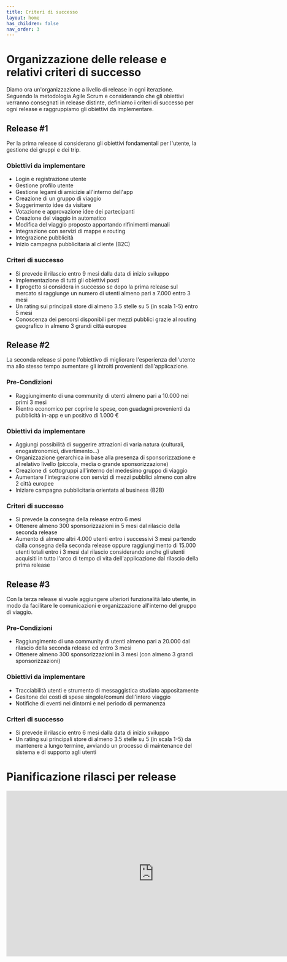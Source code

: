 ```yaml
---
title: Criteri di successo
layout: home
has_children: false
nav_order: 3
---
```

# Organizzazione delle release e relativi criteri di successo
Diamo ora un'organizzazione a livello di release in ogni iterazione. Seguendo la metodologia Agile Scrum e considerando che gli obiettivi verranno consegnati in release distinte, definiamo i criteri di successo per ogni release e raggruppiamo gli obiettivi da implementare.

## Release #1
Per la prima release si considerano gli obiettivi fondamentali per l'utente, la gestione dei gruppi e dei trip.

### Obiettivi da implementare
- Login e registrazione utente
- Gestione profilo utente
- Gestione legami di amicizie all'interno dell'app
- Creazione di un gruppo di viaggio
- Suggerimento idee da visitare
- Votazione e approvazione idee dei partecipanti
- Creazione del viaggio in automatico
- Modifica del viaggio proposto apportando rifinimenti manuali
- Integrazione con servizi di mappe e routing
- Integrazione pubblicità
- Inizio campagna pubblicitaria al cliente (B2C)

### Criteri di successo
- Si prevede il rilascio entro 9 mesi dalla data di inizio sviluppo
- Implementazione di tutti gli obiettivi posti
- Il progetto si considera in successo se dopo la prima release sul mercato si raggiunge un numero di utenti almeno pari a 7.000 entro 3 mesi
- Un rating sui principali store di almeno 3.5 stelle su 5 (in scala 1-5) entro 5 mesi
- Conoscenza dei percorsi disponibili per mezzi pubblici grazie al routing geografico in almeno 3 grandi città europee

## Release #2
La seconda release si pone l'obiettivo di migliorare l'esperienza dell'utente ma allo stesso tempo aumentare gli introiti provenienti dall'applicazione.

### Pre-Condizioni
- Raggiungimento di una community di utenti almeno pari a 10.000 nei primi 3 mesi
- Rientro economico per coprire le spese, con guadagni provenienti da pubblicità in-app e un positivo di 1.000 €

### Obiettivi da implementare
- Aggiungi possibilità di suggerire attrazioni di varia natura (culturali, enogastronomici, divertimento...)
- Organizzazione gerarchica in base alla presenza di sponsorizzazione e al relativo livello (piccola, media o grande sponsorizzazione)
- Creazione di sottogruppi all'interno del medesimo gruppo di viaggio
- Aumentare l'integrazione con servizi di mezzi pubblici almeno con altre 2 città europee
- Iniziare campagna pubblicitaria orientata al business (B2B)

### Criteri di successo
- Si prevede la consegna della release entro 6 mesi
- Ottenere almeno 300 sponsorizzazioni in 5 mesi dal rilascio della seconda release
- Aumento di almeno altri 4.000 utenti entro i successivi 3 mesi partendo dalla consegna della seconda release oppure raggiungimento di 15.000 utenti totali entro i 3 mesi dal rilascio considerando anche gli utenti acquisiti in tutto l'arco di tempo di vita dell'applicazione dal rilascio della prima release

## Release #3
Con la terza release si vuole aggiungere ulteriori funzionalità lato utente, in modo da facilitare le comunicazioni e organizzazione all'interno del gruppo di viaggio.

### Pre-Condizioni
- Raggiungimento di una community di utenti almeno pari a 20.000 dal rilascio della seconda release ed entro 3 mesi
- Ottenere almeno 300 sponsorizzazioni in 3 mesi (con almeno 3 grandi sponsorizzazioni)

### Obiettivi da implementare
- Tracciabilità utenti e strumento di messaggistica studiato appositamente
- Gesitone dei costi di spese singole/comuni dell'intero viaggio
- Notifiche di eventi nei dintorni e nel periodo di permanenza

### Criteri di successo
- Si prevede il rilascio entro 6 mesi dalla data di inizio sviluppo
- Un rating sui principali store di almeno 3.5 stelle su 5 (in scala 1-5) da mantenere a lungo termine, avviando un processo di maintenance del sistema e di supporto agli utenti

# Pianificazione rilasci per release
<iframe width="768" height="432" src="https://miro.com/app/embed/uXjVNQiVK_Y=/?pres=1&frameId=3458764569417407057&embedId=877917960697" frameborder="0" scrolling="no" allow="fullscreen; clipboard-read; clipboard-write" allowfullscreen></iframe>